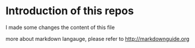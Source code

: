 # Introduction of this repos

I made some changes the content of this file

more about markdown langauge, please refer to  http://markdownguide.org
